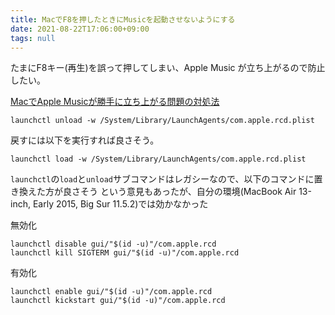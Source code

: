 ```yaml
---
title: MacでF8を押したときにMusicを起動させないようにする
date: 2021-08-22T17:06:00+09:00
tags: null
---
```


たまにF8キー(再生)を誤って押してしまい、Apple Music が立ち上がるので防止したい。

[MacでApple Musicが勝手に立ち上がる問題の対処法](https://zenn.dev/catnose99/scraps/9c9858cc2d9f70)

````shell
launchctl unload -w /System/Library/LaunchAgents/com.apple.rcd.plist
````

戻すには以下を実行すれば良さそう。

````shell
launchctl load -w /System/Library/LaunchAgents/com.apple.rcd.plist
````

`launchctl`の`load`と`unload`サブコマンドはレガシーなので、以下のコマンドに置き換えた方が良さそう という意見もあったが、自分の環境(MacBook Air 13-inch, Early 2015, Big Sur 11.5.2)では効かなかった

無効化

````shell
launchctl disable gui/"$(id -u)"/com.apple.rcd
launchctl kill SIGTERM gui/"$(id -u)"/com.apple.rcd
````

有効化

````shell
launchctl enable gui/"$(id -u)"/com.apple.rcd
launchctl kickstart gui/"$(id -u)"/com.apple.rcd
````
